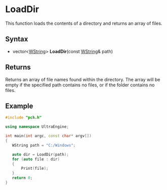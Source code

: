 # LoadDir #
This function loads the contents of a directory and returns an array of files.

## Syntax ##
- vector<[WString](WString.md)> **LoadDir**(const [WString](WString.md)& path)

## Returns ##
Returns an array of file names found within the directory. The array will be empty if the specified path contains no files, or if the folder contains no files.
 
 ## Example
 ```c++
 #include "pch.h"
 
using namespace UltraEngine;
 
int main(int argc, const char* argv[])
{
    WString path = "C:/Windows";

    auto dir = LoadDir(path);
    for (auto file : dir)
    {
        Print(file);
    }
    return 0;
}
 ```
